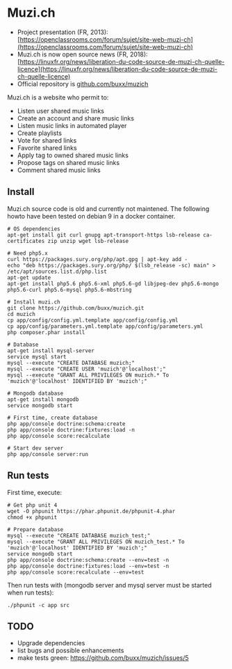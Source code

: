 # Muzi.ch

* Project presentation (FR, 2013): [https://openclassrooms.com/forum/sujet/site-web-muzi-ch](https://openclassrooms.com/forum/sujet/site-web-muzi-ch)
* Muzi.ch is now open source news (FR, 2018): [https://linuxfr.org/news/liberation-du-code-source-de-muzi-ch-quelle-licence](https://linuxfr.org/news/liberation-du-code-source-de-muzi-ch-quelle-licence)
* Official repository is [github.com/buxx/muzich](https://github.com/buxx/muzich)

Muzi.ch is a website who permit to:

* Listen user shared music links
* Create an account and share music links
* Listen music links in automated player
* Create playlists
* Vote for shared links
* Favorite shared links
* Apply tag to owned shared music links
* Propose tags on shared music links
* Comment shared music links

## Install

Muzi.ch source code is old and currently not maintened. The following howto
have been tested on debian 9 in a docker container.

```
# OS dependencies
apt-get install git curl gnupg apt-transport-https lsb-release ca-certificates zip unzip wget lsb-release

# Need php5.x
curl https://packages.sury.org/php/apt.gpg | apt-key add -
echo "deb https://packages.sury.org/php/ $(lsb_release -sc) main" > /etc/apt/sources.list.d/php.list
apt-get update
apt-get install php5.6 php5.6-xml php5.6-gd libjpeg-dev php5.6-mongo php5.6-curl php5.6-mysql php5.6-mbstring

# Install muzi.ch
git clone https://github.com/buxx/muzich.git
cd muzich
cp app/config/config.yml.template app/config/config.yml
cp app/config/parameters.yml.template app/config/parameters.yml
php composer.phar install

# Database
apt-get install mysql-server
service mysql start
mysql --execute "CREATE DATABASE muzich;"
mysql --execute "CREATE USER 'muzich'@'localhost';"
mysql --execute "GRANT ALL PRIVILEGES ON muzich.* To 'muzich'@'localhost' IDENTIFIED BY 'muzich';"

# Mongodb database
apt-get install mongodb
service mongodb start

# First time, create database
php app/console doctrine:schema:create
php app/console doctrine:fixtures:load -n
php app/console score:recalculate

# Start dev server
php app/console server:run
```

## Run tests

First time, execute:

```
# Get php unit 4
wget -O phpunit https://phar.phpunit.de/phpunit-4.phar
chmod +x phpunit

# Prepare database
mysql --execute "CREATE DATABASE muzich_test;"
mysql --execute "GRANT ALL PRIVILEGES ON muzich_test.* To 'muzich'@'localhost' IDENTIFIED BY 'muzich';"
service mongodb start
php app/console doctrine:schema:create --env=test -n
php app/console doctrine:fixtures:load --env=test -n
php app/console score:recalculate --env=test
```
Then run tests with (mongodb server and mysql server must be started when run tests):

```
./phpunit -c app src
```

## TODO

* Upgrade dependencies
* list bugs and possible enhancements
* make tests green: https://github.com/buxx/muzich/issues/5
